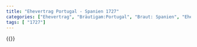 ```yaml
---
title: "Ehevertrag Portugal - Spanien 1727"
categories: ["Ehevertrag", "Bräutigam:Portugal", "Braut: Spanien", "Eheschließung vollzogen?:Ja", "verschiedenkonfessionelle Ehe?:Nein", "Dynastie Bräutigam:Braganza", "Akteur Bräutigam:Braganza", "Akteur Braut:Bourbon (Spanien)", "Textbezug?:nein", "Ständisch?:nein", "Ratifikation?:ja", "Sonstiges?:ja", "Bräutigam:Portugal", "Braut: Spanien"]
tags: [ "1727"]
---
```

<!--more-->
{{<v192>}}